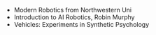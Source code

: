 - Modern Robotics from Northwestern Uni
- Introduction to AI Robotics, Robin Murphy
- Vehicles: Experiments in Synthetic Psychology